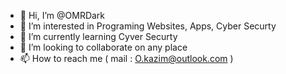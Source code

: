 - 👋 Hi, I’m @OMRDark
- 👀 I’m interested in Programing Websites, Apps, Cyber Securty
- 🌱 I’m currently learning Cyver Securty
- 💞️ I’m looking to collaborate on any place
- 📫 How to reach me ( mail : O.kazim@outlook.com )

<!---
OMRDark/OMRDark is a ✨ special ✨ repository because its `README.md` (this file) appears on your GitHub profile.
You can click the Preview link to take a look at your changes.
--->
